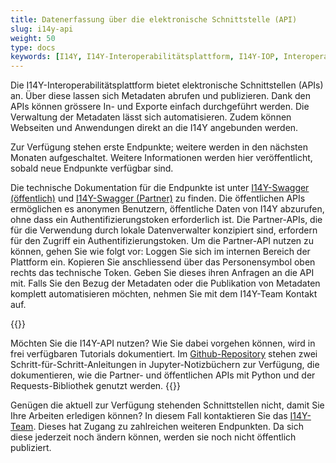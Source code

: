 ```yaml
---
title: Datenerfassung über die elektronische Schnittstelle (API)
slug: i14y-api
weight: 50
type: docs
keywords: [I14Y, I14Y-Interoperabilitätsplattform, I14Y-IOP, Interoperabilität, API, elektronische Schnittstelle, automatisiert, Endpunkte, Swagger, Schweiz]
---
```


Die I14Y-Interoperabilitätsplattform bietet elektronische Schnittstellen (APIs) an. Über diese lassen sich Metadaten abrufen und publizieren. Dank den APIs können grössere In- und Exporte einfach durchgeführt werden. Die Verwaltung der Metadaten lässt sich automatisieren. Zudem können Webseiten und Anwendungen direkt an die I14Y angebunden werden. 

Zur Verfügung stehen erste Endpunkte; weitere werden in den nächsten Monaten aufgeschaltet. Weitere Informationen werden hier veröffentlicht, sobald neue Endpunkte verfügbar sind. 

Die technische Dokumentation für die Endpunkte ist unter [I14Y-Swagger (öffentlich)](https://apiconsole.i14y.admin.ch/public/v1/index.html) und [I14Y-Swagger (Partner)](https://apiconsole.i14y.admin.ch/partner/v1/index.html) zu finden. Die öffentlichen APIs ermöglichen es anonymen Benutzern, öffentliche Daten von I14Y abzurufen, ohne dass ein Authentifizierungstoken erforderlich ist. Die Partner-APIs, die für die Verwendung durch lokale Datenverwalter konzipiert sind, erfordern für den Zugriff ein Authentifizierungstoken. Um die Partner-API nutzen zu können, gehen Sie wie folgt vor: Loggen Sie sich im internen Bereich der Plattform ein. Kopieren Sie anschliessend über das Personensymbol oben rechts das technische Token. Geben Sie dieses ihren Anfragen an die API mit. Falls Sie den Bezug der Metadaten oder die Publikation von Metadaten komplett automatisieren möchten, nehmen Sie mit dem I14Y-Team Kontakt auf.  

{{<alert title="Tutorials zur Nutzung der I14Y-API" color="success" >}}

Möchten Sie die I14Y-API nutzen? Wie Sie dabei vorgehen können, wird in frei verfügbaren Tutorials dokumentiert. Im [Github-Repository](https://github.com/I14Y-ch/tutorials) stehen zwei Schritt-für-Schritt-Anleitungen in Jupyter-Notizbüchern zur Verfügung, die dokumentieren, wie die Partner- und öffentlichen APIs mit Python und der Requests-Bibliothek genutzt werden.
{{</alert>}} 

Genügen die aktuell zur Verfügung stehenden Schnittstellen nicht, damit Sie Ihre Arbeiten erledigen können? In diesem Fall kontaktieren Sie das [I14Y-Team](mailto:i14y@bfs.admin.ch). Dieses hat Zugang zu zahlreichen weiteren Endpunkten. Da sich diese jederzeit noch ändern können, werden sie noch nicht öffentlich publiziert. 
